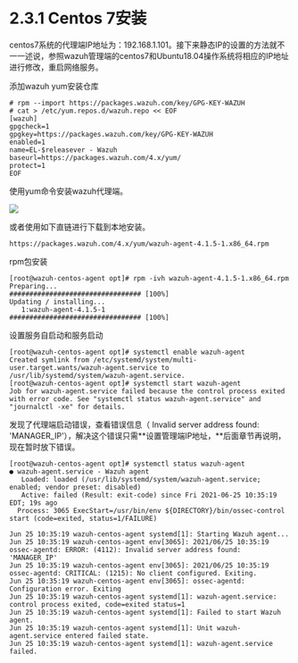 # 2.3.1 Centos 7安装

centos7系统的代理端IP地址为：192.168.1.101。接下来静态IP的设置的方法就不一一述说，参照wazuh管理端的centos7和Ubuntu18.04操作系统将相应的IP地址进行修改，重启网络服务。

添加wazuh yum安装仓库

```text
# rpm --import https://packages.wazuh.com/key/GPG-KEY-WAZUH
# cat > /etc/yum.repos.d/wazuh.repo << EOF
[wazuh]
gpgcheck=1
gpgkey=https://packages.wazuh.com/key/GPG-KEY-WAZUH
enabled=1
name=EL-$releasever - Wazuh
baseurl=https://packages.wazuh.com/4.x/yum/
protect=1
EOF
```

使用yum命令安装wazuh代理端。

![](../../.gitbook/assets/image%20%289%29.png)

或者使用如下直链进行下载到本地安装。

```text
https://packages.wazuh.com/4.x/yum/wazuh-agent-4.1.5-1.x86_64.rpm
```

rpm包安装

```text
[root@wazuh-centos-agent opt]# rpm -ivh wazuh-agent-4.1.5-1.x86_64.rpm 
Preparing...                          ################################# [100%]
Updating / installing...
   1:wazuh-agent-4.1.5-1              ################################# [100%]
```

设置服务自启动和服务启动

```text
[root@wazuh-centos-agent opt]# systemctl enable wazuh-agent
Created symlink from /etc/systemd/system/multi-user.target.wants/wazuh-agent.service to /usr/lib/systemd/system/wazuh-agent.service.
[root@wazuh-centos-agent opt]# systemctl start wazuh-agent
Job for wazuh-agent.service failed because the control process exited with error code. See "systemctl status wazuh-agent.service" and "journalctl -xe" for details.
```

发现了代理端启动错误，查看错误信息（ Invalid server address found: 'MANAGER\_IP'），解决这个错误只需**设置管理端IP地址，**后面章节再说明，现在暂时放下错误。

```text
[root@wazuh-centos-agent opt]# systemctl status wazuh-agent
● wazuh-agent.service - Wazuh agent
   Loaded: loaded (/usr/lib/systemd/system/wazuh-agent.service; enabled; vendor preset: disabled)
   Active: failed (Result: exit-code) since Fri 2021-06-25 10:35:19 EDT; 19s ago
  Process: 3065 ExecStart=/usr/bin/env ${DIRECTORY}/bin/ossec-control start (code=exited, status=1/FAILURE)

Jun 25 10:35:19 wazuh-centos-agent systemd[1]: Starting Wazuh agent...
Jun 25 10:35:19 wazuh-centos-agent env[3065]: 2021/06/25 10:35:19 ossec-agentd: ERROR: (4112): Invalid server address found: 'MANAGER_IP'
Jun 25 10:35:19 wazuh-centos-agent env[3065]: 2021/06/25 10:35:19 ossec-agentd: CRITICAL: (1215): No client configured. Exiting.
Jun 25 10:35:19 wazuh-centos-agent env[3065]: ossec-agentd: Configuration error. Exiting
Jun 25 10:35:19 wazuh-centos-agent systemd[1]: wazuh-agent.service: control process exited, code=exited status=1
Jun 25 10:35:19 wazuh-centos-agent systemd[1]: Failed to start Wazuh agent.
Jun 25 10:35:19 wazuh-centos-agent systemd[1]: Unit wazuh-agent.service entered failed state.
Jun 25 10:35:19 wazuh-centos-agent systemd[1]: wazuh-agent.service failed.
```

